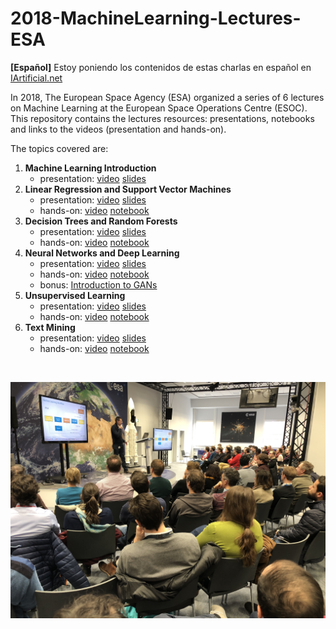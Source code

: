 # 2018-MachineLearning-Lectures-ESA

**[Español]** Estoy poniendo los contenidos de estas charlas en español en [IArtificial.net](https://iartificial.net)

In 2018, The European Space Agency (ESA) organized a series of 6 lectures on Machine Learning at the European Space Operations Centre (ESOC).
This repository contains the lectures resources: presentations, notebooks and links to the videos (presentation and hands-on).

The topics covered are:
1. **Machine Learning Introduction**
    * presentation: [video](https://dlmultimedia.esa.int/download/public/videos/2048/03/001/4803_001_AR_EN.mp4)  [slides](https://github.com/jmartinezheras/2018-MachineLearning-Lectures-ESA/blob/master/1_Introduction/1_MachineLearningIntroduction.pdf)
2. **Linear Regression and Support Vector Machines**
    * presentation: [video](https://dlmultimedia.esa.int/download/public/videos/2048/03/004/4803_004_AR_EN.mp4) [slides](https://github.com/jmartinezheras/2018-MachineLearning-Lectures-ESA/blob/master/2_LinearRegression_SVM/2_LinearRegression_SVM.pdf)
    * hands-on: [video](https://dlmultimedia.esa.int/download/public/videos/2048/03/003/4803_003_AR_EN.mp4) [notebook](https://github.com/jmartinezheras/2018-MachineLearning-Lectures-ESA/blob/master/2_LinearRegression_SVM/2_airbnb_frankfurt.ipynb)
3. **Decision Trees and Random Forests**
    * presentation: [video](https://dlmultimedia.esa.int/download/public/videos/2048/03/005/4803_005_AR_EN.mp4) [slides](https://github.com/jmartinezheras/2018-MachineLearning-Lectures-ESA/blob/master/3_DecisionTrees-RandomForests/3_DecisionTrees-RandomForests.pdf)
    * hands-on: [video](https://dlmultimedia.esa.int/download/public/videos/2048/03/006/4803_006_AR_EN.mp4) [notebook](https://github.com/jmartinezheras/2018-MachineLearning-Lectures-ESA/blob/master/3_DecisionTrees-RandomForests/3_bank.ipynb)
4. **Neural Networks and Deep Learning**
    * presentation: [video](https://dlmultimedia.esa.int/download/public/videos/2048/03/008/4803_008_AR_EN.mp4) [slides](https://github.com/jmartinezheras/2018-MachineLearning-Lectures-ESA/blob/master/4_NN-DeepLearning/4_NN-DeepLearning.pdf)
    * hands-on: [video](https://dlmultimedia.esa.int/download/public/videos/2048/03/007/4803_007_AR_EN.mp4) [notebook](https://github.com/jmartinezheras/2018-MachineLearning-Lectures-ESA/blob/master/4_NN-DeepLearning/4_HandWrittenRecognition-CNN.ipynb)
    * bonus: [Introduction to GANs](https://github.com/jmartinezheras/2018-MachineLearning-Lectures-ESA/blob/master/4_NN-DeepLearning/4_GANs_Intro.pdf)
5. **Unsupervised Learning**
    * presentation: [video](https://dlmultimedia.esa.int/download/public/videos/2048/04/011/4804_011_AR_EN.mp4) [slides](https://github.com/jmartinezheras/2018-MachineLearning-Lectures-ESA/blob/master/5_UnsupervisedLearning/5_UnsupervisedLearning.pdf)
    * hands-on: [video](https://dlmultimedia.esa.int/download/public/videos/2048/04/010/4804_010_AR_EN.mp4) [notebook](https://github.com/jmartinezheras/2018-MachineLearning-Lectures-ESA/blob/master/5_UnsupervisedLearning/5_Unsupervised_DowJones.ipynb) 
6. **Text Mining**
    * presentation: [video](https://dlmultimedia.esa.int/download/public/videos/2048/04/013/4804_013_AR_EN.mp4) [slides](https://github.com/jmartinezheras/2018-MachineLearning-Lectures-ESA/blob/master/6_TextMining/6_TextMining.pdf)
    * hands-on: [video](https://dlmultimedia.esa.int/download/public/videos/2048/04/012/4804_012_AR_EN.mp4) [notebook](https://github.com/jmartinezheras/2018-MachineLearning-Lectures-ESA/blob/master/6_TextMining/6_TextMining-ESA-News.ipynb)

&nbsp;

![logo](img/2018-MachineLearning-Lectures-ESA_2.JPG)
